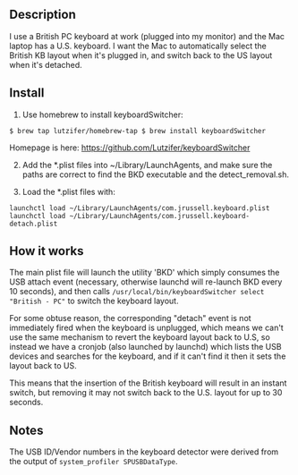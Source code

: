 ## Description

I use a British PC keyboard at work (plugged into my monitor) and the Mac laptop has a U.S. keyboard.
I want the Mac to automatically select the British KB layout when it's plugged in, and
switch back to the US layout when it's detached.

## Install

1. Use homebrew to install keyboardSwitcher:

`
$ brew tap lutzifer/homebrew-tap
$ brew install keyboardSwitcher
`

Homepage is here: https://github.com/Lutzifer/keyboardSwitcher

2. Add the *.plist files into ~/Library/LaunchAgents, and make sure the paths are correct to find
the BKD executable and the detect_removal.sh.

3. Load the *.plist files with:

`
launchctl load ~/Library/LaunchAgents/com.jrussell.keyboard.plist
launchctl load ~/Library/LaunchAgents/com.jrussell.keyboard-detach.plist
`

## How it works

The main plist file will launch the utility 'BKD' which simply consumes the USB attach event (necessary,
otherwise launchd will re-launch BKD every 10 seconds), and then calls
`/usr/local/bin/keyboardSwitcher select "British - PC"` to switch the keyboard layout.

For some obtuse reason, the corresponding "detach" event is not immediately fired when the keyboard
is unplugged, which means we can't use the same mechanism to revert the keyboard layout back to U.S, so
instead we have a cronjob (also launched by launchd) which lists the USB devices and searches for
the keyboard, and if it can't find it then it sets the layout back to US.

This means that the insertion of the British keyboard will result in an instant switch, but removing
it may not switch back to the U.S. layout for up to 30 seconds.

## Notes

The USB ID/Vendor numbers in the keyboard detector were derived from the output of `system_profiler SPUSBDataType`.
